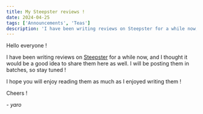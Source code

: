 ```yaml
---
title: My Steepster reviews !
date: 2024-04-25
tags: ['Announcements', 'Teas']
description: 'I have been writing reviews on Steepster for a while now, and I thought it would be a good idea to share them here as well. I will be posting them in batches, so stay tuned !'
---
```


Hello everyone !

I have been writing reviews on [Steepster](https://steepster.com/Yaroster) for a while now, and I thought it would be a good idea to share them here as well. I will be posting them in batches, so stay tuned !

I hope you will enjoy reading them as much as I enjoyed writing them !

Cheers !

 *- yaro*
